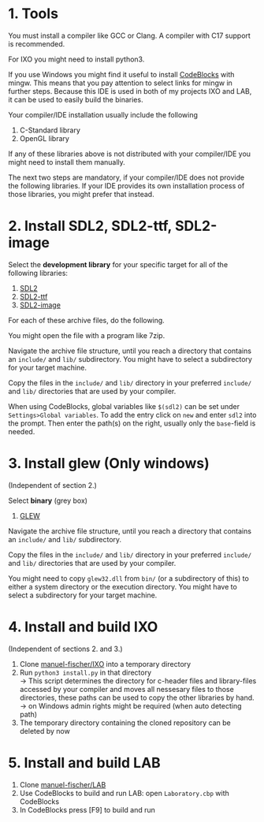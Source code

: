 # 1. Tools
You must install a compiler like GCC or Clang. A compiler with C17 support is
recommended.

For IXO you might need to install python3.

If you use Windows you might find it useful to install
[CodeBlocks](http://www.codeblocks.org/downloads/binaries) with mingw.
This means that you pay attention to select links for mingw in further steps.
Because this IDE is used in both of my projects IXO and LAB, it can be used to
easily build the binaries.

Your compiler/IDE installation usually include the following

1. C-Standard library
2. OpenGL library

If any of these libraries above is not distributed with your compiler/IDE you
might need to install them manually.

The next two steps are mandatory, if your compiler/IDE does not provide the
following libraries. If your IDE provides its own installation process of
those libraries, you might prefer that instead.

# 2. Install SDL2, SDL2-ttf, SDL2-image
Select the **development library** for your specific target for all of the
following libraries:

1. [SDL2](https://www.libsdl.org/download-2.0.php)
2. [SDL2-ttf](https://www.libsdl.org/projects/SDL_ttf/)
3. [SDL2-image](https://www.libsdl.org/tmp/SDL_image/)

For each of these archive files, do the following.

You might open the file with a program like 7zip.

Navigate the archive file structure, until you reach a directory
that contains an `include/` and `lib/` subdirectory. You might have to select
a subdirectory for your target machine.

Copy the files in the `include/` and `lib/` directory in your preferred
`include/` and `lib/` directories that are used by your compiler.

When using CodeBlocks, global variables like `$(sdl2)` can be set under
`Settings>Global variables`. To add the entry click on `new` and enter `sdl2`
into the prompt. Then enter the path(s) on the right, usually only the
`base`-field is needed.

# 3. Install glew (Only windows)
(Independent of section 2.)

Select **binary** (grey box)
1. [GLEW](http://glew.sourceforge.net)

Navigate the archive file structure, until you reach a directory
that contains an `include/` and `lib/` subdirectory.

Copy the files in the `include/` and `lib/` directory in your preferred
`include/` and `lib/` directories that are used by your compiler.

You might need to copy `glew32.dll` from `bin/` (or a subdirectory of this)
to either a system directory or the execution directory. You might have to
select a subdirectory for your target machine.

# 4. Install and build IXO
(Independent of sections 2. and 3.)

1. Clone [manuel-fischer/IXO](https://github.com/manuel-fischer/IXO) into
   a temporary directory
2. Run `python3 install.py` in that directory\
   &#8594; This script determines the directory for c-header files and
   library-files accessed by your compiler and moves all nessesary files to
   those directories, these paths can be used to copy the other libraries by
   hand.\
   &#8594; on Windows admin rights might be required (when auto detecting path)
3. The temporary directory containing the cloned repository can be deleted by
   now
   
# 5. Install and build LAB
1. Clone [manuel-fischer/LAB](https://github.com/manuel-fischer/LAB)
2. Use CodeBlocks to build and run LAB: open `Laboratory.cbp` with 
   CodeBlocks
3. In CodeBlocks press [F9] to build and run
